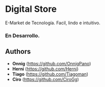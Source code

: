 # Digital Store

E-Market de Tecnología. Facil, lindo e intuitivo.

### En Desarrollo.

## Authors

* **Onnig** (https://github.com/OnnigPano)
* **Herni** (https://github.com/Herni)
* **Tiago** (https://github.com/Tiagoman)
* **Ciro** (https://github.com/CiroGg)
